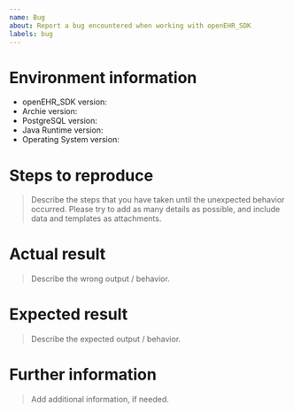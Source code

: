```yaml
---
name: Bug
about: Report a bug encountered when working with openEHR_SDK
labels: bug
---
```


# Environment information

<!--

Uncomment and fill this if the SDK is used to connect to EHRbase

/> To help reproducing your problem it is mandatory to give some information on the environment. You can get an aggregate of this data by starting EHRbase and performing a GET request on
`%ehrbaseBaseUri%/ehrbase/rest/status`.

 
- EHRbase version:
-->

- openEHR_SDK version:
- Archie version:
- PostgreSQL version:
- Java Runtime version:
- Operating System version:

# Steps to reproduce

> Describe the steps that you have taken until the unexpected behavior occurred. Please try to add as many details as possible, and include data and templates as attachments.

# Actual result

> Describe the wrong output / behavior.

# Expected result

> Describe the expected output / behavior.

# Further information

> Add additional information, if needed.
